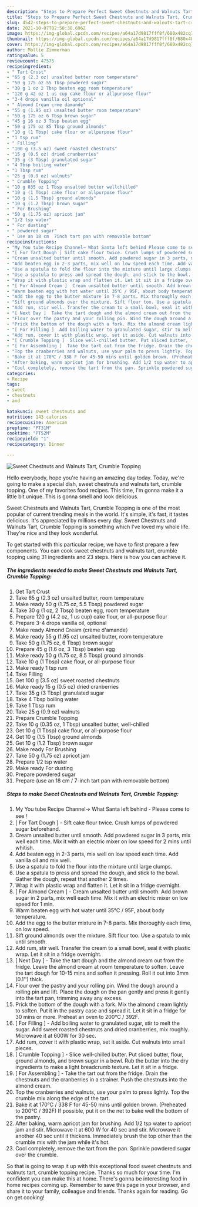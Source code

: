 ```yaml
---
description: "Steps to Prepare Perfect Sweet Chestnuts and Walnuts Tart, Crumble Topping"
title: "Steps to Prepare Perfect Sweet Chestnuts and Walnuts Tart, Crumble Topping"
slug: 4542-steps-to-prepare-perfect-sweet-chestnuts-and-walnuts-tart-crumble-topping
date: 2021-10-07T02:58:38.696Z
image: https://img-global.cpcdn.com/recipes/a64a17d9817fff8f/680x482cq70/sweet-chestnuts-and-walnuts-tart-crumble-topping-recipe-main-photo.jpg
thumbnail: https://img-global.cpcdn.com/recipes/a64a17d9817fff8f/680x482cq70/sweet-chestnuts-and-walnuts-tart-crumble-topping-recipe-main-photo.jpg
cover: https://img-global.cpcdn.com/recipes/a64a17d9817fff8f/680x482cq70/sweet-chestnuts-and-walnuts-tart-crumble-topping-recipe-main-photo.jpg
author: Mollie Zimmerman
ratingvalue: 5
reviewcount: 47575
recipeingredient:
- " Tart Crust"
- "65 g (2.3 oz) unsalted butter room temperature"
- "50 g 175 oz 55 Tbsp powdered sugar"
- "30 g 1 oz 2 Tbsp beaten egg room temperature"
- "120 g 42 oz 1 us cup cake flour or allpurpose flour"
- "3-4 drops vanilla oil optional"
- " Almond Cream crme damande"
- "55 g (1.95 oz) unsalted butter room temperature"
- "50 g 175 oz 6 Tbsp brown sugar"
- "45 g 16 oz 3 Tbsp beaten egg"
- "50 g 175 oz 85 Tbsp ground almonds"
- "10 g (1 Tbsp) cake flour or allpurpose flour"
- "1 tsp rum"
- " Filling"
- "100 g (3.5 oz) sweet roasted chestnuts"
- "15 g (0.5 oz) dried cranberries"
- "35 g (3 Tbsp) granulated sugar"
- "4 Tbsp boiling water"
- "1 Tbsp rum"
- "25 g (0.9 oz) walnuts"
- " Crumble Topping"
- "10 g 035 oz 1 Tbsp unsalted butter wellchilled"
- "10 g (1 Tbsp) cake flour or allpurpose flour"
- "10 g (1.5 Tbsp) ground almonds"
- "10 g (1.2 Tbsp) brown sugar"
- " For Brushing"
- "50 g (1.75 oz) apricot jam"
- "1/2 tsp water"
- " For dusting"
- " powdered sugar"
- " use an 18 cm  7inch tart pan with removable bottom"
recipeinstructions:
- "My You tube Recipe Channel→ What Santa left behind Please come to see！"
- "[ For Tart Dough ] Sift cake flour twice. Crush lumps of powdered sugar beforehand."
- "Cream unsalted butter until smooth. Add powdered sugar in 3 parts, mix well each time. Mix it with an electric mixer on low speed for 2 mins until whitish."
- "Add beaten egg in 2-3 parts, mix well on low speed each time. Add vanilla oil and mix well."
- "Use a spatula to fold the flour into the mixture until large clumps."
- "Use a spatula to press and spread the dough, and stick to the bowl. Gather the dough, repeat that another 2 times."
- "Wrap it with plastic wrap and flatten it. Let it sit in a fridge overnight."
- "[ For Almond Cream ]  Cream unsalted butter until smooth. Add brown sugar in 2 parts, mix well each time. Mix it with an electric mixer on low speed for 1 min."
- "Warm beaten egg with hot water until 35℃ / 95F, about body temperature."
- "Add the egg to the butter mixture in 7-8 parts. Mix thoroughly each time, on low speed."
- "Sift ground almonds over the mixture. Sift flour too. Use a spatula to mix until smooth."
- "Add rum, stir well. Transfer the cream to a small bowl, seal it with plastic wrap. Let it sit in a fridge overnight."
- "[ Next Day ]  Take the tart dough and the almond cream out from the fridge. Leave the almond cream at room temperature to soften. Leave the tart dough for 10-15 mins and soften it pressing. Roll it out into 3mm (0.1&#39;&#39;) thick."
- "Flour over the pastry and your rolling pin. Wind the dough around a rolling pin and lift. Place the dough on the pan gently and press it gently into the tart pan, trimming away any excess."
- "Prick the bottom of the dough with a fork. Mix the almond cream lightly to soften. Put it in the pastry case and spread it. Let it sit in a fridge for 30 mins or more. Preheat an oven to 200℃ / 392F."
- "[ For Filling ]  Add boiling water to granulated sugar, stir to melt the sugar. Add sweet roasted chestnuts and dried cranberries, mix roughly. Microwave it at 600W for 30 sec."
- "Add rum, cover it with plastic wrap, set it aside. Cut walnuts into small pieces."
- "[ Crumble Topping ]  Slice well-chilled butter. Put sliced butter, flour, ground almonds, and brown sugar in a bowl. Rub the butter into the dry ingredients to make a light breadcrumb texture. Let it sit in a fridge."
- "[ For Assembling ]  Take the tart out from the fridge. Drain the chestnuts and the cranberries in a strainer. Push the chestnuts into the almond cream."
- "Top the cranberries and walnuts, use your palm to press lightly. Top the crumble mix along the edge of the tart."
- "Bake it at 170℃ / 338 F for 45-50 mins until golden brown. (Preheated to 200℃ / 392F) If possible, put it on the net to bake well the bottom of the pastry."
- "After baking, warm apricot jam for brushing. Add 1/2 tsp water to apricot jam and stir. Microwave it at 600 W for 40 sec and stir. Microwave it another 40 sec until it thickens. Immediately brush the top other than the crumble mix with the jam while it&#39;s hot."
- "Cool completely, remove the tart from the pan. Sprinkle powdered sugar over the crumble."
categories:
- Recipe
tags:
- sweet
- chestnuts
- and

katakunci: sweet chestnuts and 
nutrition: 143 calories
recipecuisine: American
preptime: "PT31M"
cooktime: "PT52M"
recipeyield: "1"
recipecategory: Dinner

---
```



![Sweet Chestnuts and Walnuts Tart, Crumble Topping](https://img-global.cpcdn.com/recipes/a64a17d9817fff8f/680x482cq70/sweet-chestnuts-and-walnuts-tart-crumble-topping-recipe-main-photo.jpg)

Hello everybody, hope you're having an amazing day today. Today, we're going to make a special dish, sweet chestnuts and walnuts tart, crumble topping. One of my favorites food recipes. This time, I'm gonna make it a little bit unique. This is gonna smell and look delicious.

Sweet Chestnuts and Walnuts Tart, Crumble Topping is one of the most popular of current trending meals in the world. It's simple, it's fast, it tastes delicious. It's appreciated by millions every day. Sweet Chestnuts and Walnuts Tart, Crumble Topping is something which I've loved my whole life. They're nice and they look wonderful.




To get started with this particular recipe, we have to first prepare a few components. You can cook sweet chestnuts and walnuts tart, crumble topping using 31 ingredients and 23 steps. Here is how you can achieve it.

<!--inarticleads1-->

##### The ingredients needed to make Sweet Chestnuts and Walnuts Tart, Crumble Topping:

1. Get  Tart Crust
1. Take 65 g (2.3 oz) unsalted butter, room temperature
1. Make ready 50 g (1.75 oz, 5.5 Tbsp) powdered sugar
1. Take 30 g (1 oz, 2 Tbsp) beaten egg, room temperature
1. Prepare 120 g (4.2 oz, 1 us cup) cake flour, or all-purpose flour
1. Prepare 3-4 drops vanilla oil, optional
1. Make ready  Almond Cream (crème d&#39;amande）
1. Make ready 55 g (1.95 oz) unsalted butter, room temperature
1. Take 50 g (1.75 oz, 6 Tbsp) brown sugar
1. Prepare 45 g (1.6 oz, 3 Tbsp) beaten egg
1. Make ready 50 g (1.75 oz, 8.5 Tbsp) ground almonds
1. Take 10 g (1 Tbsp) cake flour, or all-purpose flour
1. Make ready 1 tsp rum
1. Take  Filling
1. Get 100 g (3.5 oz) sweet roasted chestnuts
1. Make ready 15 g (0.5 oz) dried cranberries
1. Take 35 g (3 Tbsp) granulated sugar
1. Take 4 Tbsp boiling water
1. Take 1 Tbsp rum
1. Take 25 g (0.9 oz) walnuts
1. Prepare  Crumble Topping
1. Take 10 g (0.35 oz, 1 Tbsp) unsalted butter, well-chilled
1. Get 10 g (1 Tbsp) cake flour, or all-purpose flour
1. Get 10 g (1.5 Tbsp) ground almonds
1. Get 10 g (1.2 Tbsp) brown sugar
1. Make ready  For Brushing
1. Take 50 g (1.75 oz) apricot jam
1. Prepare 1/2 tsp water
1. Make ready  For dusting
1. Prepare  powdered sugar
1. Prepare  (use an 18 cm / 7-inch tart pan with removable bottom)




<!--inarticleads2-->

##### Steps to make Sweet Chestnuts and Walnuts Tart, Crumble Topping:

1. My You tube Recipe Channel→ What Santa left behind - Please come to see！
1. [ For Tart Dough ] - Sift cake flour twice. Crush lumps of powdered sugar beforehand.
1. Cream unsalted butter until smooth. Add powdered sugar in 3 parts, mix well each time. Mix it with an electric mixer on low speed for 2 mins until whitish.
1. Add beaten egg in 2-3 parts, mix well on low speed each time. Add vanilla oil and mix well.
1. Use a spatula to fold the flour into the mixture until large clumps.
1. Use a spatula to press and spread the dough, and stick to the bowl. Gather the dough, repeat that another 2 times.
1. Wrap it with plastic wrap and flatten it. Let it sit in a fridge overnight.
1. [ For Almond Cream ]  - Cream unsalted butter until smooth. Add brown sugar in 2 parts, mix well each time. Mix it with an electric mixer on low speed for 1 min.
1. Warm beaten egg with hot water until 35℃ / 95F, about body temperature.
1. Add the egg to the butter mixture in 7-8 parts. Mix thoroughly each time, on low speed.
1. Sift ground almonds over the mixture. Sift flour too. Use a spatula to mix until smooth.
1. Add rum, stir well. Transfer the cream to a small bowl, seal it with plastic wrap. Let it sit in a fridge overnight.
1. [ Next Day ]  - Take the tart dough and the almond cream out from the fridge. Leave the almond cream at room temperature to soften. Leave the tart dough for 10-15 mins and soften it pressing. Roll it out into 3mm (0.1&#39;&#39;) thick.
1. Flour over the pastry and your rolling pin. Wind the dough around a rolling pin and lift. Place the dough on the pan gently and press it gently into the tart pan, trimming away any excess.
1. Prick the bottom of the dough with a fork. Mix the almond cream lightly to soften. Put it in the pastry case and spread it. Let it sit in a fridge for 30 mins or more. Preheat an oven to 200℃ / 392F.
1. [ For Filling ]  - Add boiling water to granulated sugar, stir to melt the sugar. Add sweet roasted chestnuts and dried cranberries, mix roughly. Microwave it at 600W for 30 sec.
1. Add rum, cover it with plastic wrap, set it aside. Cut walnuts into small pieces.
1. [ Crumble Topping ]  - Slice well-chilled butter. Put sliced butter, flour, ground almonds, and brown sugar in a bowl. Rub the butter into the dry ingredients to make a light breadcrumb texture. Let it sit in a fridge.
1. [ For Assembling ]  - Take the tart out from the fridge. Drain the chestnuts and the cranberries in a strainer. Push the chestnuts into the almond cream.
1. Top the cranberries and walnuts, use your palm to press lightly. Top the crumble mix along the edge of the tart.
1. Bake it at 170℃ / 338 F for 45-50 mins until golden brown. (Preheated to 200℃ / 392F) If possible, put it on the net to bake well the bottom of the pastry.
1. After baking, warm apricot jam for brushing. Add 1/2 tsp water to apricot jam and stir. Microwave it at 600 W for 40 sec and stir. Microwave it another 40 sec until it thickens. Immediately brush the top other than the crumble mix with the jam while it&#39;s hot.
1. Cool completely, remove the tart from the pan. Sprinkle powdered sugar over the crumble.




So that is going to wrap it up with this exceptional food sweet chestnuts and walnuts tart, crumble topping recipe. Thanks so much for your time. I'm confident you can make this at home. There's gonna be interesting food in home recipes coming up. Remember to save this page in your browser, and share it to your family, colleague and friends. Thanks again for reading. Go on get cooking!
